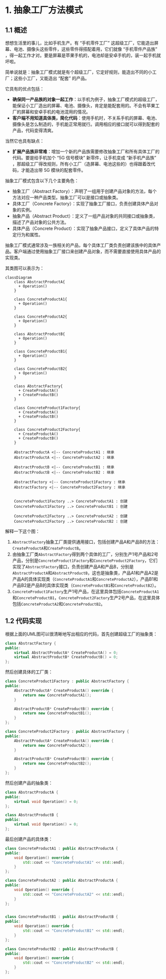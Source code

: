 # 1. 抽象工厂方法模式

## 1.1 概述

想想生活里的事儿，比如手机生产。有 “手机零件工厂” 这超级工厂，它能造出屏幕、电池、摄像头这些零件，这些零件得搭配着用，它们就像 “手机零件产品族” ，得一起工作才对。要是屏幕是苹果手机的，电池却是安卓手机的，装一起手机就坏啦。

简单说就是：抽象工厂模式就是有个超级工厂，它定好规则，能造出不同的小工厂；这些小工厂，又能造出 “配套” 的产品。

它具有的优点包括：
+ **确保同一产品族的对象一起工作**：以手机为例子，抽象工厂模式的超级工厂，能保证小工厂造出的屏幕、电池、摄像头，肯定是能配套用的。不会有苹果工厂的屏幕和安卓手机的电池混用的情况。
+ **客户端不用知道具体类，简化代码**：使用手机时，不关系手机的屏幕、电池、摄像头是怎么制造的，手机能正常用就行。调用相应的接口就可以得到配套的产品，代码变得清爽。

当然它也具有缺点：
+ **扩展产品族非常难**：增加一个新的产品族需要修改抽象工厂和所有具体工厂的代码。要是给手机加个 “5G 信号模块” 新零件，让手机变成 “新手机产品族” ，那超级工厂得改规则，所有小工厂（造屏幕、电池这些的）也得跟着改代码，才能造出带 5G 模块的配套零件。


抽象工厂模式包含以下几个主要角色：

+ 抽象工厂（Abstract Factory）：声明了一组用于创建产品对象的方法，每个方法对应一种产品类型。抽象工厂可以是接口或抽象类。
+ 具体工厂（Concrete Factory）：实现了抽象工厂接口，负责创建具体产品对象的实例。
+ 抽象产品（Abstract Product）：定义了一组产品对象的共同接口或抽象类，描述了产品对象的公共方法。
+ 具体产品（Concrete Product）：实现了抽象产品接口，定义了具体产品的特定行为和属性。

抽象工厂模式通常涉及一族相关的产品，每个具体工厂类负责创建该族中的具体产品。客户端通过使用抽象工厂接口来创建产品对象，而不需要直接使用具体产品的实现类。

其类图可以表示为：


```mermaid
classDiagram
    class AbstractProductA{
      + Operation()
    }

    class ConcreteProductA1{
      + Operation()
    }

    class ConcreteProductA2{
      + Operation()
    }

    class AbstractProductB{
      + Operation()
    }

    class ConcreteProductB1{
      + Operation()
    }

    class ConcreteProductB2{
      + Operation()
    } 

    class AbstractFactory{
      + CreateProductA()
      + CreateProductB()
    }

    class ConcreteProduct1Factory{
      + CreateProductA()
      + CreateProductB()
    }

    class ConcreteProduct2Factory{
      + CreateProductA()
      + CreateProductB()
    }

    AbstractProductA <|-- ConcreteProductA1 : 继承
    AbstractProductA <|-- ConcreteProductA2 : 继承
    
    AbstractProductB <|-- ConcreteProductB1 : 继承
    AbstractProductB <|-- ConcreteProductB2 : 继承

    AbstractFactory <|-- ConcreteProduct1Factory : 继承
    AbstractFactory <|-- ConcreteProduct2Factory : 继承


    ConcreteProduct1Factory ..> ConcreteProductA1 : 创建
    ConcreteProduct1Factory ..> ConcreteProductB1 : 创建

    ConcreteProduct2Factory ..> ConcreteProductA2 : 创建
    ConcreteProduct2Factory ..> ConcreteProductB2 : 创建
```

解释一下这个图：
1. `AbstractFactory`抽象工厂类提供通用接口，包括创建产品A和产品B的方法：`CreateProductA`和`CreateProductB`。
2. 由抽象工厂类`AbstractFactory`得到两个具体的工厂，分别生产1号产品和2号产品，分别是`ConcreteProduct1Factory`和`ConcreteProduct2Factory`，它们实现了`AbstractFactory`接口，负责创建产品A和产品B，分别是`AbstractProductA`和`AbstractProductB`，这也是抽象类，产品A1和产品A2是产品A的具体实现类（`ConcreteProductA1`和`ConcreteProductA2`），产品B1和产品B2是产品B的具体实现类（`ConcreteProductB1`和`ConcreteProductB2`）。
3. `ConcreteProduct1Factory`生产1号产品，在这里具体包括`ConcreteProductA1`和`ConcreteProductB1`，`ConcreteProduct2Factory`生产2号产品，在这里具体包括`ConcreteProductA2`和`ConcreteProductB2`。

## 1.2 代码实现

根据上面的UML图可以很清晰地写出相应的代码，首先创建超级工厂的抽象类：

```cpp
class AbstractFactory {
public:
    virtual AbstractProductA* CreateProductA() = 0;
    virtual AbstractProductB* CreateProductB() = 0;
};
```

然后创建具体的工厂类：

```cpp
class ConcreteProduct1Factory : public AbstractFactory {
public:
    AbstractProductA* CreateProductA() override {
        return new ConcreteProductA1();
    }

    AbstractProductB* CreateProductB() override {
        return new ConcreteProductB1();
    }
};

class ConcreteProduct2Factory : public AbstractFactory {
public:
    AbstractProductA* CreateProductA() override {
        return new ConcreteProductA2();
    }

    AbstractProductB* CreateProductB() override {
        return new ConcreteProductB2();
    }
};
```

然后创建产品的抽象类：

```cpp
class AbstractProductA {
public:
    virtual void Operation() = 0;
};

class AbstractProductB {
public:
    virtual void Operation() = 0;
};
```

最后创建产品的具体类：

```cpp
class ConcreteProductA1 : public AbstractProductA {
public:
    void Operation() override {
        std::cout << "ConcreteProductA1" << std::endl;
    }
};

class ConcreteProductA2 : public AbstractProductA {
public:
    void Operation() override {
        std::cout << "ConcreteProductA2" << std::endl;
    }
};


class ConcreteProductB1 : public AbstractProductB {
public:
    void Operation() override {
        std::cout << "ConcreteProductB1" << std::endl;
    }
};  

class ConcreteProductB2 : public AbstractProductB {
public:
    void Operation() override {
        std::cout << "ConcreteProductB2" << std::endl;
    }
};
```






